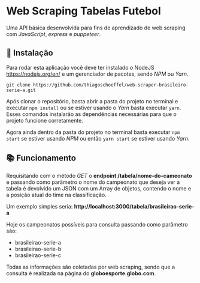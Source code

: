 # Web Scraping Tabelas Futebol

Uma API básica desenvolvida para fins de aprendizado de web scraping com *JavaScript*, *express* e *puppeteer*.

## 🧰 Instalação

Para rodar esta aplicação você deve ter instalado o NodeJS <https://nodejs.org/en/> e um gerenciador de pacotes, 
sendo *NPM* ou *Yarn*.

`git clone https://github.com/thiagoschoeffel/web-scraper-brasileiro-serie-a.git`

Após clonar o repositório, basta abrir a pasta do projeto no terminal e executar `npm install` ou 
se estiver usando o *Yarn* basta executar `yarn`. Esses comandos instalarão as dependências necessárias para
que o projeto funcione corretamente.

Agora ainda dentro da pasta do projeto no terminal basta executar `npm start` se estiver usando *NPM* ou
então `yarn start` se estiver usando *Yarn*.

## 📚 Funcionamento

Requisitando com o método *GET* o **endpoint /tabela/nome-do-cameonato** e passando como parâmetro o nome do campeonato que deseja 
ver a tabela é devolvido um JSON com um Array de objetos, contendo o nome e a posição atual do time na classificação. 

Um exemplo simples seria: **http://localhost:3000/tabela/brasileirao-serie-a**

Hoje os campeonatos possíveis para consulta passando como parâmetro são:

* brasileirao-serie-a
* brasileirao-serie-b
* brasileirao-serie-c

Todas as informações são coletadas por web scraping, sendo que a consulta é realizada na página do __globoesporte.globo.com__.